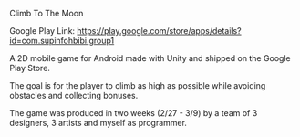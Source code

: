 Climb To The Moon

Google Play Link: https://play.google.com/store/apps/details?id=com.supinfohbibi.group1

A 2D mobile game for Android made with Unity and shipped on the Google Play Store.

The goal is for the player to climb as high as possible while avoiding obstacles and collecting bonuses.

The game was produced in two weeks (2/27 - 3/9) by a team of 3 designers, 3 artists and myself as programmer.
